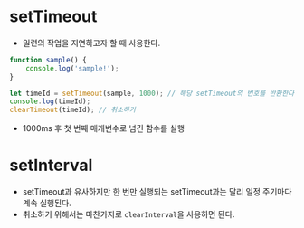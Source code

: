 # setTimeout

-   일련의 작업을 지연하고자 할 때 사용한다.

```js
function sample() {
    console.log('sample!');
}

let timeId = setTimeout(sample, 1000); // 해당 setTimeout의 번호를 반환한다.
console.log(timeId);
clearTimeout(timeId); // 취소하기
```

-   1000ms 후 첫 번째 매개변수로 넘긴 함수를 실행

# setInterval

-   setTimeout과 유사하지만 한 번만 실행되는 setTimeout과는 달리 일정 주기마다 계속 실행된다.
-   취소하기 위해서는 마찬가지로 `clearInterval`을 사용하면 된다.

